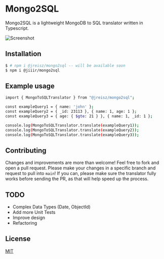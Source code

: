 # Mongo2SQL

Mongo2SQL is a lightweight MongoDB to SQL translator written in Typescript.

![Screenshot](./public/assets/img/demo.gif)

## Installation

```sh
$ # npm i @jreisz/mongo2sql -- will be available soon
$ npm i @jiiir/mongo2sql
```

## Example usage

```sh
import { MongoToSQLTranslator } from "@jreisz/mongo2sql";

const exampleQuery1 = { name: 'john' };
const exampleQuery2 = { _id: 23113 }, { name: 1, age: 1 };
const exampleQuery3 = { age: { $gte: 21 } }, { name: 1, _id: 1 };

console.log(MongoToSQLTranslator.translate(exampleQuery1));
console.log(MongoToSQLTranslator.translate(exampleQuery2));
console.log(MongoToSQLTranslator.translate(exampleQuery3));
```

## Contributing

Changes and improvements are more than welcome! Feel free to fork and open a pull request. Please make your changes in a specific branch and request to pull into `main`! If you can, please make sure the translator fully works before sending the PR, as that will help speed up the process.

## TODO

- Complex Data Types (Date, ObjectId)
- Add more Unit Tests
- Improve design
- Refactoring

## License

[MIT](https://choosealicense.com/licenses/mit/)
